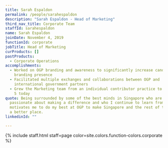 ```yaml
---
title: Sarah Espaldon
permalink: /people/sarahespaldon
description: "Sarah Espaldon - Head of Marketing"
third_nav_title: Corporate Team
staffId: sarahespaldon
name: Sarah Espaldon
joinDate: November 4, 2019
functionId: corporate
jobTitle: Head of Marketing
curProducts: []
pastProducts:
  - Corporate Operations
accomplishments:
  - Worked on OGP branding and awareness to significantly increase candidate
    branding presence
  - Facilitated multiple exchanges and collaborations between OGP and
    international government partners
  - Grew the Marketing team from an individual contributor practice to a team of
    5 today
quote: Being surrounded by some of the best minds in Singapore who are
  passionate about making a difference and who I continue to learn from everyday
  motivates me to do my best at OGP to make Singapore and the rest of the world
  a better place.
linkedinId: ""

---
```


{% include staff.html staff=page color=site.colors.function-colors.corporate %}

